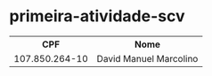 # primeira-atividade-scv

<table>
  <tr>
    <th>CPF</th>
    <th>Nome</th>
  </tr>
  <tr>
    <td>107.850.264-10</td>
    <td>David Manuel Marcolino</td>
  </tr>
</table>